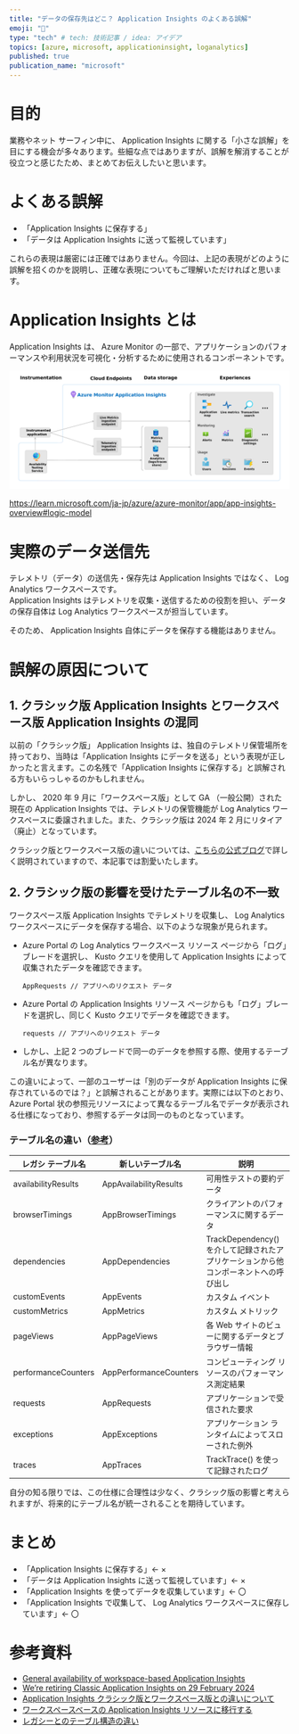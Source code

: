 ```yaml
---
title: "データの保存先はどこ？ Application Insights のよくある誤解"
emoji: "🙅"
type: "tech" # tech: 技術記事 / idea: アイデア
topics: [azure, microsoft, applicationinsight, loganalytics]
published: true
publication_name: "microsoft"
---
```


# 目的

業務やネット サーフィン中に、 Application Insights に関する「小さな誤解」を目にする機会が多々あります。些細な点ではありますが、誤解を解消することが役立つと感じたため、まとめてお伝えしたいと思います。

# よくある誤解

- 「Application Insights に保存する」
- 「データは Application Insights に送って監視しています」

これらの表現は厳密には正確ではありません。今回は、上記の表現がどのように誤解を招くのかを説明し、正確な表現についてもご理解いただければと思います。

# Application Insights とは

Application Insights は、 Azure Monitor の一部で、アプリケーションのパフォーマンスや利用状況を可視化・分析するために使用されるコンポーネントです。

![alt](/images/where-application-insights-data-is/app-insights-overview-blowout.png)

https://learn.microsoft.com/ja-jp/azure/azure-monitor/app/app-insights-overview#logic-model

# 実際のデータ送信先

テレメトリ（データ）の送信先・保存先は Application Insights ではなく、 Log Analytics ワークスペースです。  
 Application Insights はテレメトリを収集・送信するための役割を担い、データの保存自体は Log Analytics ワークスペースが担当しています。

そのため、 Application Insights 自体にデータを保存する機能はありません。

# 誤解の原因について

## 1. クラシック版 Application Insights とワークスペース版 Application Insights の混同

以前の「クラシック版」 Application Insights は、独自のテレメトリ保管場所を持っており、当時は「Application Insights にデータを送る」という表現が正しかったと言えます。この名残で「Application Insights に保存する」と誤解される方もいらっしゃるのかもしれません。

しかし、 2020 年 9 月に「ワークスペース版」として GA （一般公開）された現在の Application Insights では、テレメトリの保管機能が Log Analytics ワークスペースに委譲されました。また、クラシック版は 2024 年 2 月にリタイア（廃止）となっています。

クラシック版とワークスペース版の違いについては、[こちらの公式ブログ](https://jpazmon-integ.github.io/blog/applicationInsights/aboutDifferentTypesOfAi/)で詳しく説明されていますので、本記事では割愛いたします。

## 2. クラシック版の影響を受けたテーブル名の不一致

ワークスペース版 Application Insights でテレメトリを収集し、 Log Analytics ワークスペースにデータを保存する場合、以下のような現象が見られます。

- Azure Portal の Log Analytics ワークスペース リソース ページから「ログ」ブレードを選択し、 Kusto クエリを使用して Application Insights によって収集されたデータを確認できます。

  ```
  AppRequests // アプリへのリクエスト データ
  ```

- Azure Portal の Application Insights リソース ページからも「ログ」ブレードを選択し、同じく Kusto クエリでデータを確認できます。

  ```
  requests // アプリへのリクエスト データ
  ```

- しかし、上記 2 つのブレードで同一のデータを参照する際、使用するテーブル名が異なります。

この違いによって、一部のユーザーは「別のデータが Application Insights に保存されているのでは？」と誤解されることがあります。実際には以下のとおり、Azure Portal 状の参照元リソースによって異なるテーブル名でデータが表示される仕様になっており、参照するデータは同一のものとなっています。

### テーブル名の違い（[参考](https://learn.microsoft.com/ja-jp/previous-versions/azure/azure-monitor/app/convert-classic-resource#table-structure)）

| レガシ テーブル名   | 新しいテーブル名       | 説明                                                                                 |
| ------------------- | ---------------------- | ------------------------------------------------------------------------------------ |
| availabilityResults | AppAvailabilityResults | 可用性テストの要約データ                                                             |
| browserTimings      | AppBrowserTimings      | クライアントのパフォーマンスに関するデータ                                           |
| dependencies        | AppDependencies        | TrackDependency() を介して記録されたアプリケーションから他コンポーネントへの呼び出し |
| customEvents        | AppEvents              | カスタム イベント                                                                    |
| customMetrics       | AppMetrics             | カスタム メトリック                                                                  |
| pageViews           | AppPageViews           | 各 Web サイトのビューに関するデータとブラウザー情報                                  |
| performanceCounters | AppPerformanceCounters | コンピューティング リソースのパフォーマンス測定結果                                  |
| requests            | AppRequests            | アプリケーションで受信された要求                                                     |
| exceptions          | AppExceptions          | アプリケーション ランタイムによってスローされた例外                                  |
| traces              | AppTraces              | TrackTrace() を使って記録されたログ                                                  |

自分の知る限りでは、この仕様に合理性は少なく、クラシック版の影響と考えられますが、将来的にテーブル名が統一されることを期待しています。

# まとめ

- 「Application Insights に保存する」← ×
- 「データは Application Insights に送って監視しています」← ×
- 「Application Insights を使ってデータを収集しています」← 〇
- 「Application Insights で収集して、 Log Analytics ワークスペースに保存しています」← 〇

# 参考資料

- [General availability of workspace-based Application Insights](https://azure.microsoft.com/en-us/updates/general-availability-of-workspacebased-application-insights/)
- [We’re retiring Classic Application Insights on 29 February 2024](https://azure.microsoft.com/en-us/updates/we-re-retiring-classic-application-insights-on-29-february-2024/)
- [Application Insights クラシック版とワークスペース版との違いについて](https://jpazmon-integ.github.io/blog/applicationInsights/aboutDifferentTypesOfAi/)
- [ワークスペースベースの Application Insights リソースに移行する](https://learn.microsoft.com/ja-jp/previous-versions/azure/azure-monitor/app/convert-classic-resource)
- [レガシーとのテーブル構造の違い](https://learn.microsoft.com/ja-jp/previous-versions/azure/azure-monitor/app/convert-classic-resource#table-structure)
